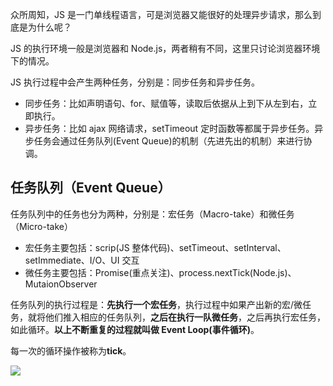 众所周知，JS 是一门单线程语言，可是浏览器又能很好的处理异步请求，那么到底是为什么呢？

JS 的执行环境一般是浏览器和 Node.js，两者稍有不同，这里只讨论浏览器环境下的情况。

JS 执行过程中会产生两种任务，分别是：同步任务和异步任务。

- 同步任务：比如声明语句、for、赋值等，读取后依据从上到下从左到右，立即执行。
- 异步任务：比如 ajax 网络请求，setTimeout 定时函数等都属于异步任务。异步任务会通过任务队列(Event Queue)的机制（先进先出的机制）来进行协调。

## 任务队列（Event Queue）

任务队列中的任务也分为两种，分别是：宏任务（Macro-take）和微任务（Micro-take）

- 宏任务主要包括：scrip(JS 整体代码)、setTimeout、setInterval、setImmediate、I/O、UI 交互
- 微任务主要包括：Promise(重点关注)、process.nextTick(Node.js)、MutaionObserver

任务队列的执行过程是：**先执行一个宏任务**，执行过程中如果产出新的宏/微任务，就将他们推入相应的任务队列，**之后在执行一队微任务**，之后再执行宏任务，如此循环。**以上不断重复的过程就叫做 Event Loop(事件循环)**。

每一次的循环操作被称为**tick**。

![](//p3-juejin.byteimg.com/tos-cn-i-k3u1fbpfcp/52bec546cf0748f9b89f5ca537d77baa~tplv-k3u1fbpfcp-zoom-1.image)

<!--
## 理解微任务和宏任务的执行执行过程

```js
console.log("script start");

setTimeout(function() {
  console.log("setTimeout");
}, 0);

Promise.resolve()
  .then(function() {
    console.log("promise1");
  })
  .then(function() {
    console.log("promise2");
  });

console.log("script end");
```

按照上面的内容，分析执行步骤：

1. 宏任务：执行整体代码（相当于`<script>`中的代码）：
   1. 输出: `script start`
   2. 遇到 setTimeout，加入宏任务队列，当前宏任务队列(setTimeout)
   3. 遇到 promise，加入微任务，当前微任务队列(promise1)
   4. 输出：`script end`
2. 微任务：执行微任务队列（promise1）
   1. 输出：`promise1`，then 之后产生一个微任务，加入微任务队列，当前微任务队列（promise2）
   2. 执行 then，输出`promise2`
3. 执行渲染操作，更新界面（敲黑板划重点）。
4. 宏任务：执行 setTimeout
   1. 输出：`setTimeout`

## Promise 的执行

`new Promise(..)`中的代码，也是同步代码，会立即执行。只有`then`之后的代码，才是异步执行的代码，是一个微任务。

```js
console.log("script start");

setTimeout(function() {
  console.log("timeout1");
}, 10);

new Promise((resolve) => {
  console.log("promise1");
  resolve();
  setTimeout(() => console.log("timeout2"), 10);
}).then(function() {
  console.log("then1");
});

console.log("script end");
```

**步骤解析：**

- 当前任务队列：微任务: [], 宏任务：[`<script>`]

1. 宏任务：
   1. 输出: `script start`
   2. 遇到 timeout1，加入宏任务
   3. 遇到 Promise，输出`promise1`，直接 resolve，将 then 加入微任务，遇到 timeout2，加入宏任务。
   4. 输出`script end`
   5. 宏任务第一个执行结束

- 当前任务队列：微任务[then1]，宏任务[timeou1, timeout2]

1. 微任务：
   1. 执行 then1，输出`then1`
   2. 微任务队列清空

- 当前任务队列：微任务[]，宏任务[timeou1, timeout2]

1. 宏任务：
   1. 输出`timeout1`
   2. 输出`timeout2`

- 当前任务队列：微任务[]，宏任务[timeou2]

4. 微任务：
   1. 为空跳过

- 当前任务队列：微任务[]，宏任务[timeou2]

5. 宏任务：
   1. 输出`timeout2`

## async/await 的执行

async 和 await 其实就是 Generator 和 Promise 的语法糖。

async 函数和普通 函数没有什么不同，他只是表示这个函数里有异步操作的方法，并返回一个 Promise 对象

翻译过来其实就是：

```js
// async/await 写法
async function async1() {
  console.log("async1 start");
  await async2();
  console.log("async1 end");
}
// Promise 写法
async function async1() {
  console.log("async1 start");
  Promise.resolve(async2()).then(() => console.log("async1 end"));
}
```

看例子：

```js
async function async1() {
  console.log("async1 start");
  await async2();
  console.log("async1 end");
}
async function async2() {
  console.log("async2");
}
async1();
setTimeout(() => {
  console.log("timeout");
}, 0);
new Promise(function(resolve) {
  console.log("promise1");
  resolve();
}).then(function() {
  console.log("promise2");
});
console.log("script end");
```

**步骤解析：**

- 当前任务队列：宏任务：[`<script>`]，微任务: []

1. 宏任务：
   1. **输出：**`async1 start`
   2. 遇到 async2，**输出：**`async2`，并将 then（async1 end）加入微任务
   3. 遇到 setTimeout，加入宏任务。
   4. 遇到 Promise，**输出：**`promise1`，直接 resolve，将 then(promise2)加入微任务
   5. **输出：**`script end`

- 当前任务队列：微任务[promise2, async1 end]，宏任务[timeout]

2. 微任务：
   1. **输出：**`promise2`
   2. promise2 出队
   3. **输出：**`async1 end`
   4. async1 end 出队
   5. 微任务队列清空

- 当前任务队列：微任务[]，宏任务[timeout]

3. 宏任务：
   1. **输出：**`timeout`
   2. timeout 出队，宏任务清空

**"任务队列"是一个事件的队列（也可以理解成消息的队列），IO 设备完成一项任务，就在"任务队列"中添加一个事件，表示相关的异步任务可以进入"执行栈"了**。主线程读取"任务队列"，就是读取里面有哪些事件。

"任务队列"中的事件，除了 IO 设备的事件以外，还包括一些用户产生的事件（比如鼠标点击、页面滚动等等）。只要指定过回调函数，这些事件发生时就会进入"任务队列"，等待主线程读取。

所谓"回调函数"（callback），就是那些会被主线程挂起来的代码。异步任务必须指定回调函数，当主线程开始执行异步任务，就是执行对应的回调函数。

"任务队列"是一个先进先出的数据结构，排在前面的事件，优先被主线程读取。主线程的读取过程基本上是自动的，只要执行栈一清空，"任务队列"上第一位的事件就自动进入主线程。但是，由于存在后文提到的"定时器"功能，主线程首先要检查一下执行时间，某些事件只有到了规定的时间，才能返回主线程。

----JavaScript 中没有任何代码时立即执行的，都是进程空闲时尽快执行

## setTimerout 并不准确

由上我们已经知道了 setTimeout 是一个宏任务，会被添加到宏任务队列当中去，按顺序执行，如果前面有。

**setTimeout() 的第二个参数是为了告诉 JavaScript 再过多长时间把当前任务添加到队列中。**

如果队列是空的，那么添加的代码会立即执行；如果队列不是空的，那么它就要等前面的代码执行完了以后再执行。

看代码：

```js
const s = new Date().getSeconds();
console.log("script start");
new Promise((resolve) => {
  console.log("promise");
  resolve();
}).then(() => {
  console.log("then1");
  while (true) {
    if (new Date().getSeconds() - s >= 4) {
      console.log("while");
      break;
    }
  }
});
setTimeout(() => {
  console.log("timeout");
}, 2000);
console.log("script end");
```

因为 then 是一个微任务，会先于 setTimeout 执行，所以，虽然 setTimeout 是在两秒后加入的宏任务，但是因为 then 中的在 while 操作被延迟了 4s，所以一直推迟到了 4s 秒后才执行的 setTimeout。

所以输出的顺序是：script start、promise、script end、then1。
四秒后输出：while、timeout

注意：关于 setTimeout 要补充的是，即便主线程为空，0 毫秒实际上也是达不到的。根据 HTML 的标准，最低是 4 毫秒。有兴趣的同学可以自行了解。


## 总结

有个小 tip：从规范来看，microtask 优先于 task 执行，所以如果有需要优先执行的逻辑，放入 microtask 队列会比 task 更早的被执行。

最后的最后，记住，JavaScript 是一门单线程语言，异步操作都是放到事件循环队列里面，等待主执行栈来执行的，并没有专门的异步执行线程。

## 参考

- [知乎-【JS】深入理解事件循环,这一篇就够了!(必看)](https://zhuanlan.zhihu.com/p/87684858)
- [掘金小册-前端性能优化-Event Loop 与异步更新策略](https://juejin.im/book/6844733750048210957/section/6844733750115303432)
- [Segmentfault-译文：JS 事件循环机制（event loop）之宏任务、微任务](https://segmentfault.com/a/1190000014940904)
- [这一次，彻底弄懂 JavaScript 执行机制](https://mp.weixin.qq.com/s?__biz=MzA4Nzg0MDM5Nw==&mid=2247486568&idx=1&sn=91f3fde0aa78c134a16c4b0054ebc058&chksm=90320f8aa745869c19f2b0beb1fc886e160eacf0cc14b719c653ff456a0bb467c6e44e5c09c1&mpshare=1&scene=1&srcid=0910nzUOwvfbNR5EuDA5jkIs&sharer_sharetime=1599700920750&sharer_shareid=68eb5b2b3e4592fb6bbcbd3555f71d06&key=6664ac14267ba668dd7a9b3568fb19fc1a9d077d8bf208be893b1f93a7ed6f92a9a65754ef98a7eceafae90d0c9cee233bdfb783029046af129e7ea6bca7c67c7b7784173f389412ef9eec2dc302f904bcde9474621957b8673b576ff5096afcfe087afe60ab7b10a6e88f3898b8c9d47bfd7fa2de7bc3e80a353ab2011c0b1a&ascene=1&uin=MjY5MTk2ODkxOQ%3D%3D&devicetype=Windows+10+x64&version=62090529&lang=zh_CN&exportkey=A1QngDpbd7oBvzKd78v7Ikk%3D&pass_ticket=CyghTbXdqVMYt3zerRhF2HxsE7Eo4g3TxIWpRfYzWvvAtCpvyt6Ex0D4718Fhi%2FR&wx_header=0)
- [面试一定会问到的-js 事件循环](https://mp.weixin.qq.com/s?__biz=MzA4ODUzNTE2Nw==&mid=2451049376&idx=1&sn=2ab8d83f92b710bd6bf5da0c64cf3e21&chksm=87c412b0b0b39ba6d0ab06f0b26b1ced5cb35dd7c44bb4309aa05bafc0b4e354ed41997eff7f&mpshare=1&scene=1&srcid=09103ic17JhVKBc8J44uJvZB&sharer_sharetime=1599699680888&sharer_shareid=68eb5b2b3e4592fb6bbcbd3555f71d06&key=82003248020682faeafe66402d47658ff652fa14a8cbd6e827e9cd96549ae65bb893329ffeac5b794e0819eec65acc440d922288d5f72a3b3875cc3cd8eaeae9862d98cfcc056321f4acf4a3130b42bedb166d95d5e136673958adeadf0e6870638e90bdc968428e0151acc9aa91f31c7b482b8a6215cae8edf475f408faf435&ascene=1&uin=MjY5MTk2ODkxOQ%3D%3D&devicetype=Windows+10+x64&version=62090529&lang=zh_CN&exportkey=A2iEX7bxzZv29Cbl2TuTJFw%3D&pass_ticket=CyghTbXdqVMYt3zerRhF2HxsE7Eo4g3TxIWpRfYzWvvAtCpvyt6Ex0D4718Fhi%2FR&wx_header=0)
- [掘金-动图学习 EventLoop](https://juejin.cn/post/6969028296893792286) -->
